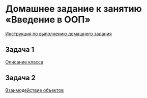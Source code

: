 # Домашнее задание к занятию «Введение в ООП»

[Инструкция по выполнению домашнего задания](../common)

## Задача 1

[Описание класса](01)

## Задача 2

[Взаимодействие объектов](02)
